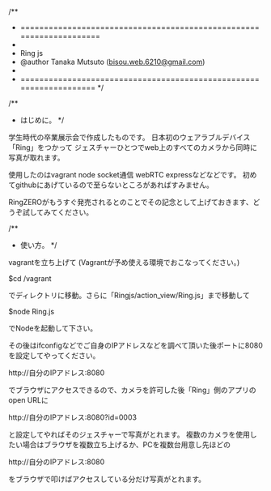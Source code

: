 /**
 * ====================================================================
 *
 * Ring js
 * @author Tanaka Mutsuto (bisou.web.6210@gmail.com)
 *
 *  ===================================================================
 */

/**
 * はじめに。
 */

 学生時代の卒業展示会で作成したものです。
 日本初のウェアラブルデバイス「Ring」をつかって
 ジェスチャーひとつでweb上のすべてのカメラから同時に写真が取れます。

 使用したのはvagrant node socket通信 webRTC expressなどなどです。
 初めてgithubにあげているので至らないところがあればすみません。

 RingZEROがもうすぐ発売されるとのことでその記念として上げておきます、どうぞ試してみてください。

/**
 * 使い方。
 */

 vagrantを立ち上げて (Vagrantが予め使える環境でおこなってください。)

 $cd /vagrant

 でディレクトリに移動。さらに「Ringjs/action_view/Ring.js」まで移動して

 $node Ring.js

 でNodeを起動して下さい。

 その後はifconfigなどでご自身のIPアドレスなどを調べて頂いた後ポートに8080を設定してやってください。

 http://自分のIPアドレス:8080

 でブラウザにアクセスできるので、カメラを許可した後「Ring」側のアプリのopen URLに

 http://自分のIPアドレス:8080?id=0003

 と設定してやればそのジェスチャーで写真がとれます。
 複数のカメラを使用したい場合はブラウザを複数立ち上げるか、PCを複数台用意し先ほどの

 http://自分のIPアドレス:8080

 をブラウザで叩けばアクセスしている分だけ写真がとれます。